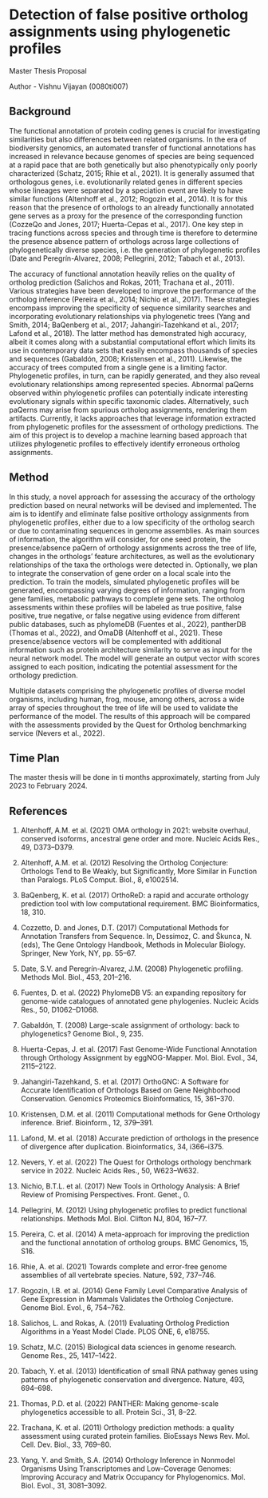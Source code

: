 # Detection of false positive ortholog assignments using phylogenetic profiles

Master Thesis Proposal

Author - Vishnu Vijayan (0080ti007)


## Background
The functional annotation of protein coding genes is crucial for investigating similarities but
also differences between related organisms. In the era of biodiversity genomics, an automated
transfer of functional annotations has increased in relevance because genomes of species are
being sequenced at a rapid pace that are both genetically but also phenotypically only poorly
characterized (Schatz, 2015; Rhie et al., 2021). It is generally assumed that orthologous genes,
i.e. evolutionarily related genes in different species whose lineages were separated by a
speciation event are likely to have similar functions (Altenhoff et al., 2012; Rogozin et al.,
2014). It is for this reason that the presence of orthologs to an already functionally annotated
gene serves as a proxy for the presence of the corresponding function (CozzeQo and Jones,
2017; Huerta-Cepas et al., 2017). One key step in tracing functions across species and through
time is therefore to determine the presence absence pattern of orthologs across large
collections of phylogenetically diverse species, i.e. the generation of phylogenetic profiles
(Date and Peregrín-Alvarez, 2008; Pellegrini, 2012; Tabach et al., 2013).

The accuracy of functional annotation heavily relies on the quality of ortholog prediction
(Salichos and Rokas, 2011; Trachana et al., 2011). Various strategies have been developed to
improve the performance of the ortholog inference (Pereira et al., 2014; Nichio et al., 2017).
These strategies encompass improving the specificity of sequence similarity searches and
incorporating evolutionary relationships via phylogenetic trees (Yang and Smith, 2014;
BaQenberg et al., 2017; Jahangiri-Tazehkand et al., 2017; Lafond et al., 2018). The latter
method has demonstrated high accuracy, albeit it comes along with a substantial
computational effort which limits its use in contemporary data sets that easily encompass
thousands of species and sequences (Gabaldón, 2008; Kristensen et al., 2011). Likewise, the
accuracy of trees computed from a single gene is a limiting factor. Phylogenetic profiles, in
turn, can be rapidly generated, and they also reveal evolutionary relationships among
represented species. Abnormal paQerns observed within phylogenetic profiles can potentially
indicate interesting evolutionary signals within specific taxonomic clades. Alternatively, such
paQerns may arise from spurious ortholog assignments, rendering them artifacts. Currently,
it lacks approaches that leverage information extracted from phylogenetic profiles for the
assessment of orthology predictions. The aim of this project is to develop a machine learning
based approach that utilizes phylogenetic profiles to effectively identify erroneous ortholog
assignments.

## Method

In this study, a novel approach for assessing the accuracy of the orthology prediction based
on neural networks will be devised and implemented. The aim is to identify and eliminate
false positive orthology assignments from phylogenetic profiles, either due to a low specificity
of the ortholog search or due to contaminating sequences in genome assemblies. As main sources of information, the algorithm will consider, for one seed protein, the
presence/absence paQern of orthology assignments across the tree of life, changes in the
orthologs’ feature architectures, as well as the evolutionary relationships of the taxa the
orthologs were detected in. Optionally, we plan to integrate the conservation of gene order
on a local scale into the prediction. To train the models, simulated phylogenetic profiles will
be generated, encompassing varying degrees of information, ranging from gene families,
metabolic pathways to complete gene sets. The ortholog assessments within these profiles
will be labeled as true positive, false positive, true negative, or false negative using evidence
from different public databases, such as phylomeDB (Fuentes et al., 2022), pantherDB
(Thomas et al., 2022), and OmaDB (Altenhoff et al., 2021). These presence/absence vectors
will be complemented with additional information such as protein architecture similarity to
serve as input for the neural network model. The model will generate an output vector with
scores assigned to each position, indicating the potential assessment for the orthology
prediction.

Multiple datasets comprising the phylogenetic profiles of diverse model organisms, including
human, frog, mouse, among others, across a wide array of species throughout the tree of life
will be used to validate the performance of the model. The results of this approach will be
compared with the assessments provided by the Quest for Ortholog benchmarking service
(Nevers et al., 2022).

## Time Plan
The master thesis will be done in ti months approximately, starting from July 2023 to
February 2024.

## References

1. Altenhoff, A.M. et al. (2021) OMA orthology in 2021: website overhaul, conserved isoforms, ancestral gene order and more. Nucleic Acids Res., 49, D373–D379.

2. Altenhoff, A.M. et al. (2012) Resolving the Ortholog Conjecture: Orthologs Tend to Be Weakly, but Significantly, More Similar in Function than Paralogs. PLoS Comput. Biol., 8, e1002514.

3. BaQenberg, K. et al. (2017) OrthoReD: a rapid and accurate orthology prediction tool with low computational requirement. BMC Bioinformatics, 18, 310.

4. Cozzetto, D. and Jones, D.T. (2017) Computational Methods for Annotation Transfers from Sequence. In, Dessimoz, C. and Škunca, N. (eds), The Gene Ontology Handbook, Methods in Molecular Biology. Springer, New York, NY, pp. 55–67.

5. Date, S.V. and Peregrín-Alvarez, J.M. (2008) Phylogenetic profiling. Methods Mol. Biol., 453, 201–216.

6. Fuentes, D. et al. (2022) PhylomeDB V5: an expanding repository for genome-wide catalogues of annotated gene phylogenies. Nucleic Acids Res., 50, D1062–D1068.

7. Gabaldón, T. (2008) Large-scale assignment of orthology: back to phylogenetics? Genome Biol., 9, 235.

8. Huerta-Cepas, J. et al. (2017) Fast Genome-Wide Functional Annotation through Orthology Assignment by eggNOG-Mapper. Mol. Biol. Evol., 34, 2115–2122.

9. Jahangiri-Tazehkand, S. et al. (2017) OrthoGNC: A Software for Accurate Identification of Orthologs Based on Gene Neighborhood Conservation. Genomics Proteomics Bioinformatics, 15, 361–370.

10. Kristensen, D.M. et al. (2011) Computational methods for Gene Orthology inference. Brief. Bioinform., 12, 379–391.

11. Lafond, M. et al. (2018) Accurate prediction of orthologs in the presence of divergence after duplication. Bioinformatics, 34, i366–i375.

12. Nevers, Y. et al. (2022) The Quest for Orthologs orthology benchmark service in 2022. Nucleic Acids Res., 50, W623–W632.

13. Nichio, B.T.L. et al. (2017) New Tools in Orthology Analysis: A Brief Review of Promising Perspectives. Front. Genet., 0.

14. Pellegrini, M. (2012) Using phylogenetic profiles to predict functional relationships. Methods Mol. Biol. Clifton NJ, 804, 167–77.

15. Pereira, C. et al. (2014) A meta-approach for improving the prediction and the functional annotation of ortholog groups. BMC Genomics, 15, S16.

16. Rhie, A. et al. (2021) Towards complete and error-free genome assemblies of all vertebrate species. Nature, 592, 737–746.

17. Rogozin, I.B. et al. (2014) Gene Family Level Comparative Analysis of Gene Expression in Mammals Validates the Ortholog Conjecture. Genome Biol. Evol., 6, 754–762.

18. Salichos, L. and Rokas, A. (2011) Evaluating Ortholog Prediction Algorithms in a Yeast Model Clade. PLOS ONE, 6, e18755.

19. Schatz, M.C. (2015) Biological data sciences in genome research. Genome Res., 25, 1417–1422.

20. Tabach, Y. et al. (2013) Identification of small RNA pathway genes using patterns of phylogenetic conservation and divergence. Nature, 493, 694–698.

21. Thomas, P.D. et al. (2022) PANTHER: Making genome-scale phylogenetics accessible to all. Protein Sci., 31, 8–22.

22. Trachana, K. et al. (2011) Orthology prediction methods: a quality assessment using curated protein families. BioEssays News Rev. Mol. Cell. Dev. Biol., 33, 769–80.

23. Yang, Y. and Smith, S.A. (2014) Orthology Inference in Nonmodel Organisms Using Transcriptomes and Low-Coverage Genomes: Improving Accuracy and Matrix Occupancy for Phylogenomics. Mol. Biol. Evol., 31, 3081–3092.
